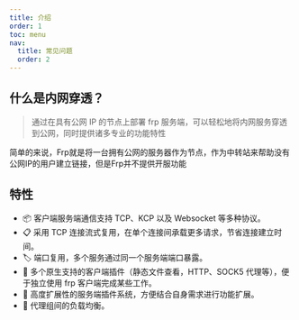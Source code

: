 ```yaml
---
title: 介绍
order: 1
toc: menu
nav:
  title: 常见问题
  order: 2
---
```


## 什么是内网穿透？

> 通过在具有公网 IP 的节点上部署 frp 服务端，可以轻松地将内网服务穿透到公网，同时提供诸多专业的功能特性

简单的来说，Frp就是将一台拥有公网的服务器作为节点，作为中转站来帮助没有公网IP的用户建立链接，但是Frp并不提供开服功能

## 特性

- 📦 客户端服务端通信支持 TCP、KCP 以及 Websocket 等多种协议。
- 📋 采用 TCP 连接流式复用，在单个连接间承载更多请求，节省连接建立时间。
- 🏷 端口复用，多个服务通过同一个服务端端口暴露。
- 🎨 多个原生支持的客户端插件（静态文件查看，HTTP、SOCK5 代理等），便于独立使用 frp 客户端完成某些工作。
- 📱 高度扩展性的服务端插件系统，方便结合自身需求进行功能扩展。
- 📡 代理组间的负载均衡。

